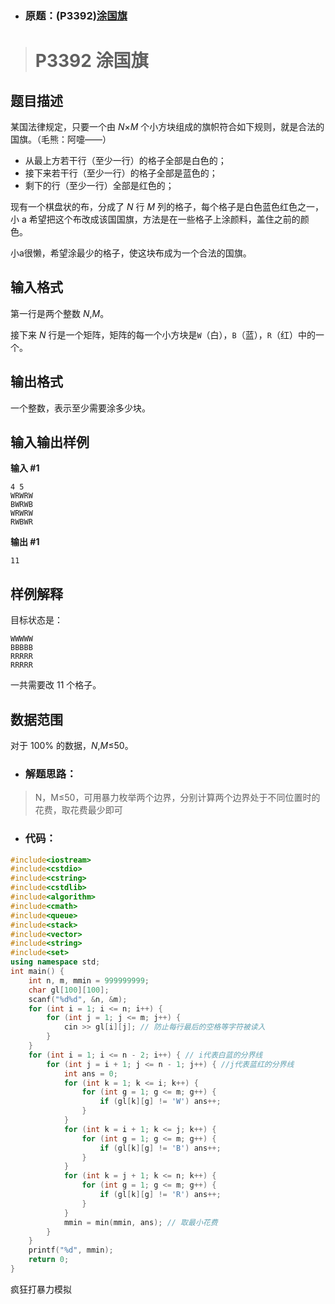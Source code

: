 - ### 原题：(P3392)[涂国旗](https://www.luogu.com.cn/problem/P3392)

> # P3392 涂国旗

## 题目描述

某国法律规定，只要一个由 *N*×*M* 个小方块组成的旗帜符合如下规则，就是合法的国旗。（毛熊：阿嚏——）

- 从最上方若干行（至少一行）的格子全部是白色的；
- 接下来若干行（至少一行）的格子全部是蓝色的；
- 剩下的行（至少一行）全部是红色的；

现有一个棋盘状的布，分成了 *N* 行 *M* 列的格子，每个格子是白色蓝色红色之一，小 a 希望把这个布改成该国国旗，方法是在一些格子上涂颜料，盖住之前的颜色。

小a很懒，希望涂最少的格子，使这块布成为一个合法的国旗。

## 输入格式

第一行是两个整数 *N*,*M*。

接下来 *N* 行是一个矩阵，矩阵的每一个小方块是`W`（白），`B`（蓝），`R`（红）中的一个。

## 输出格式

一个整数，表示至少需要涂多少块。

## 输入输出样例

**输入 #1**

```
4 5
WRWRW
BWRWB
WRWRW
RWBWR
```

**输出 #1**

```
11
```

## 样例解释

目标状态是：

```plain
WWWWW
BBBBB
RRRRR
RRRRR
```

一共需要改 11 个格子。

## 数据范围

对于 100% 的数据，*N*,*M*≤50。



- ### 解题思路：

> N，M≤50，可用暴力枚举两个边界，分别计算两个边界处于不同位置时的花费，取花费最少即可



- ### 代码：

~~~cpp
#include<iostream>
#include<cstdio>
#include<cstring>
#include<cstdlib>
#include<algorithm>
#include<cmath>
#include<queue>
#include<stack>
#include<vector>
#include<string>
#include<set>
using namespace std;
int main() {
	int n, m, mmin = 999999999;
	char gl[100][100];
	scanf("%d%d", &n, &m);
	for (int i = 1; i <= n; i++) {
		for (int j = 1; j <= m; j++) {
			cin >> gl[i][j]; // 防止每行最后的空格等字符被读入 
		}
	}
	for (int i = 1; i <= n - 2; i++) { // i代表白蓝的分界线 
		for (int j = i + 1; j <= n - 1; j++) { //j代表蓝红的分界线 
			int ans = 0;
			for (int k = 1; k <= i; k++) {
				for (int g = 1; g <= m; g++) {
					if (gl[k][g] != 'W') ans++;
				}
			}
			for (int k = i + 1; k <= j; k++) {
				for (int g = 1; g <= m; g++) {
					if (gl[k][g] != 'B') ans++;
				}
			}
			for (int k = j + 1; k <= n; k++) {
				for (int g = 1; g <= m; g++) {
					if (gl[k][g] != 'R') ans++;
				}
			}
			mmin = min(mmin, ans); // 取最小花费 
		}
	}
	printf("%d", mmin);
	return 0;
}
~~~

疯狂打暴力模拟
